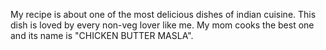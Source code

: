 My recipe is about one of the most delicious dishes of indian cuisine. This dish is loved by every non-veg lover like me. My mom cooks the best one and its name is "CHICKEN BUTTER MASLA".